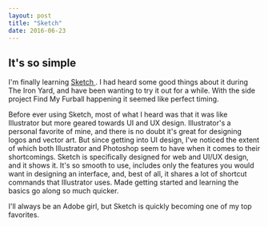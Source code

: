 ```yaml
---
layout: post
title: "Sketch"
date: 2016-06-23
---
```


<h2> It's so simple </h2>

I'm finally learning <a href="https://www.sketchapp.com"> Sketch </a>. I had heard some good things about it during The Iron Yard, and have been wanting to try it out for a while. With the side project Find My Furball happening it seemed like perfect timing. 

Before ever using Sketch, most of what I heard was that it was like Illustrator but more geared towards UI and UX design. Illustrator's a personal favorite of mine, and there is no doubt it's great for designing logos and vector art. But since getting into UI design, I've noticed the extent of which both Illustrator and Photoshop seem to have when it comes to their shortcomings. Sketch is specifically designed for web and UI/UX design, and it shows it. It's so smooth to use, includes only the features you would want in designing an interface, and, best of all, it shares a lot of shortcut commands that Illustrator uses. Made getting started and learning the basics go along so much quicker.

I'll always be an Adobe girl, but Sketch is quickly becoming one of my top favorites. 


